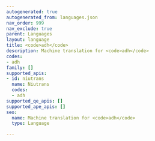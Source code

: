 ```yaml
---
autogenerated: true
autogenerated_from: languages.json
nav_order: 999
nav_exclude: true
parent: Languages
layout: language
title: <code>adh</code>
description: Machine translation for <code>adh</code>
codes:
- adh
family: []
supported_apis:
- id: niutrans
  name: Niutrans
  codes:
  - adh
supported_qe_apis: []
supported_ape_apis: []
seo:
  name: Machine translation for <code>adh</code>
  type: Language

---
```


